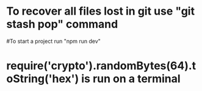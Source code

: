 # To recover all files lost in git use "git stash pop" command
#To start a project run "npm run dev"
<!-- To generate a random secret key -->
# require('crypto').randomBytes(64).toString('hex') is run on a terminal